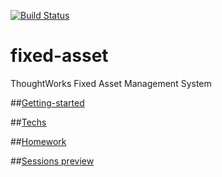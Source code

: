 [![Build Status](http://ci.viff.io:10086/job/fixed-asset-build/badge/icon)](http://ci.viff.io:10086/job/fixed-asset-build/)

# fixed-asset
ThoughtWorks Fixed Asset Management System

##[Getting-started](./docs/GETTING-STARTED.md)

##[Techs](./docs/TECHs.md)

##[Homework](./docs/HOMEWORK.md)

##[Sessions preview](./docs/SESSIONS.md)